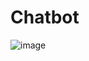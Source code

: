 # Chatbot
![image](https://github.com/user-attachments/assets/74e6c1a6-f05c-4ef4-938a-223d72aee3a2)
